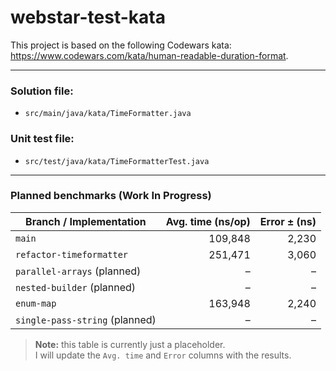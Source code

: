 # webstar-test-kata

This project is based on the following Codewars kata: https://www.codewars.com/kata/human-readable-duration-format.

---

### Solution file: 
- `src/main/java/kata/TimeFormatter.java`
  
### Unit test file:
- `src/test/java/kata/TimeFormatterTest.java`

---

### Planned benchmarks (Work In Progress)

| Branch / Implementation | Avg. time (ns/op) | Error ± (ns) |
|-------------------------|------------------:|-------------:|
| `main`          | 109,848              | 2,230          |
| `refactor-timeformatter`          | 251,471              | 3,060          |
| `parallel-arrays` (planned)    | –                | –            |
| `nested-builder`  (planned)          | –                | –            |
| `enum-map`        | 163,948                | 2,240            |
| `single-pass-string` (planned)           | –                | –            |

> **Note:** this table is currently just a placeholder.  
> I will update the `Avg. time` and `Error` columns with the results.
